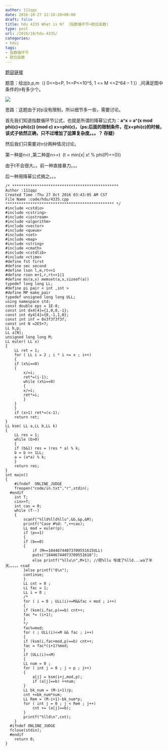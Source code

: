 ```yaml
---
author: 111qqz
date: 2016-10-27 12:18:20+00:00
draft: false
title: hdu 4335 What is N? （指数循环节+欧拉函数)
type: post
url: /2016/10/hdu-4335/
categories:
- hdoj
tags:
- 指数循环节
- 欧拉函数
---
```


[题目链接](http://acm.hdu.edu.cn/showproblem.php?pid=4335)

题意：给出b,p,m（( 0<=b<P, 1<=P<=10^5, 1 <= M <=2^64 – 1 )）,问满足图中条件的n有多少个。

![](http://acm.hdu.edu.cn/data/images/C401-1005-1.jpg)


思路：这题由于对p没有限制，所以细节多一些，需要讨论。

首先我们知道指数循环节公式，也就是所谓的降幂公式为：**a^x = a^(x mod phi(c)+phi(c)) (mod c) x>=phi(c)，（ps:后面的限制条件，在x<phi(c)的时候，该式子依然正确，只不过增加了运算复杂度。。。？ 存疑）**

然后我们只需要对n分两种情况讨论。

第一种是n<t ,第二种是n>=t  (t = min{x| x! % phi(P)==0})

由于t不会很大。。前一种直接暴力。。。

后一种用降幂公式搞之。。。



    
    /* ***********************************************
    Author :111qqz
    Created Time :Thu 27 Oct 2016 03:43:05 AM CST
    File Name :code/hdu/4335.cpp
    ************************************************ */
    #include <cstdio>
    #include <cstring>
    #include <iostream>
    #include <algorithm>
    #include <vector>
    #include <queue>
    #include <set>
    #include <map>
    #include <string>
    #include <cmath>
    #include <cstdlib>
    #include <ctime>
    #define fst first
    #define sec second
    #define lson l,m,rt<<1
    #define rson m+1,r,rt<<1|1
    #define ms(a,x) memset(a,x,sizeof(a))
    typedef long long LL;
    #define pi pair < int ,int >
    #define MP make_pair
    typedef unsigned long long ULL;
    using namespace std;
    const double eps = 1E-8;
    const int dx4[4]={1,0,0,-1};
    const int dy4[4]={0,-1,1,0};
    const int inf = 0x3f3f3f3f;
    const int N =2E5+7;
    LL b,p;
    LL a[N];
    unsigned long long M;
    LL euler( LL x)
    {
        LL ret = 1;
        for ( LL i = 2 ; i * i <= x ; i++)
        {
    	if (x%i==0)
    	{
    	    x/=i;
    	    ret*=(i-1);
    	    while (x%i==0)
    	    {
    		x/=i;
    		ret*=i;
    	    }
    	}
        }
        if (x>1) ret*=(x-1);
        return ret;
    }
    LL ksm( LL a,LL b,LL k)
    {
        LL res = 1;
        while (b>0)
        {
    	if (b&1) res = (res * a) % k;
    	b = b >> 1LL;
    	a = (a*a) % k;
        }
        return res;
    }
    int main()
    {
    	#ifndef  ONLINE_JUDGE 
    	freopen("code/in.txt","r",stdin);
      #endif
    	int T;
    	cin>>T;
    	int cas = 0;
    	while (T--)
    	{
    	    scanf("%lld%lld%llu",&b,&p,&M);
    	    printf("Case #%d: ",++cas);
    	    LL mod = euler(p);
    	    if (p==1)
    	    {
    		if (b==0)
    		{
    		    if (M==18446744073709551615ULL)
    			puts("18446744073709551616");
    		    else printf("%llu\n",M+1); //把%llu 写成了%lld...wa了半天。。。。。<sad
    		}else printf("0\n");
    		continue;
    	    }
    	    LL cnt = 0 ;
    	    LL fac = 1;
    	    LL i = 0 ;
    	    /*
    	    for ( i = 0 ; ULL(i)<=M&&fac < mod ; i++)
    	    {
    		if (ksm(i,fac,p)==b) cnt++;
    		fac *= (i+1);
    	    }
    	    */
    	    fac%=mod;
    	    for ( ; ULL(i)<=M && fac ; i++)
    	    {
    		if (ksm(i,fac+mod,p)==b) cnt++;
    		fac = fac*(i+1)%mod;
    	    }
    	    if (ULL(i)<=M)
    	    {
    		LL num = 0 ;
    		for ( int j = 0 ; j < p ; j++)
    		{
    		    a[j] = ksm(i+j,mod,p);
    		    if (a[j]==b) ++num;
    		}
    		LL bk_num = (M-i+1)/p;
    		cnt +=bk_num*num;
    		LL Rem = (M-i+1)-bk_num*p;
    		for ( int j = 0 ; j < Rem ; j++)
    		    cnt += (a[j]==b);
    	    }
    	    printf("%lld\n",cnt);
    	}
      #ifndef ONLINE_JUDGE  
      fclose(stdin);
      #endif
        return 0;
    }
    



